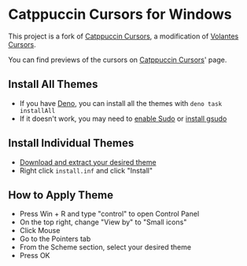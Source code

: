 # Catppuccin Cursors for Windows
This project is a fork of [Catppuccin Cursors], a modification of [Volantes Cursors].

You can find previews of the cursors on [Catppuccin Cursors]' page.

## Install All Themes
- If you have [Deno], you can install all the themes with `deno task installAll`
- If it doesn't work, you may need to [enable Sudo][sudo] or [install gsudo][gsudo]

## Install Individual Themes
- [Download and extract your desired theme](https://github.com/RuiNtD/catppuccin-cursors-windows/releases/latest)
- Right click `install.inf` and click "Install"

## How to Apply Theme
- Press Win + R and type "control" to open Control Panel
- On the top right, change "View by" to "Small icons"
- Click Mouse
- Go to the Pointers tab
- From the Scheme section, select your desired theme
- Press OK

[Catppuccin Cursors]: https://github.com/catppuccin/cursors
[Volantes Cursors]: https://github.com/varlesh/volantes-cursors
[Deno]: https://deno.com/
[sudo]: https://learn.microsoft.com/en-us/windows/advanced-settings/sudo/
[gsudo]: https://gerardog.github.io/gsudo/
